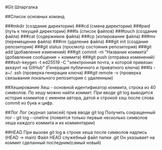 #Git Шпаргалка

##Список основных команд

###mkdir (создание директории)
###cd (смена директории)
###pwd (путь к текущей директории)
###ls (список файлов)
###touch (создание файла)
###cat (содержимое файла)
###cp (копирование файла)
###mv (перемещение файла)
###rm (удаление файла)
###git init (создание репозитория)
###git status (просмотр состояния репозитория)
###git add (добавление изменений)
###git commit -m "Название коммита" (добавление сообщения = коммита)
###git push (отправка изменений)
###ssh-keygen -t ed25519 -C "электронная почта, к которой привязан аккаунт на GitHub" (Генерация публичного и приватного ключа)
###ls -a~/ .ssh (проверка генерации ключа)
###git remote -v (проверка связывания локального репозитория с удаленным)


##Хеширование
Хеш - основной идентификатор коммита, строка из 40 символов. По хешу можно найти коммит.
При вводе git log выводится история коммитов с именем автора, датой и строкой хэш после слова commit из букв и цифр.

##Лог
Лог (журнал записей) прив вводе git log
Получить сокращенный лог - git log --oneline (появятся только первые несколько символов хеша каждого коммита и их комментарии)

##HEAD
При вызове git log в строке хеша после символов надпись (HEAD -> main)
Файл HEAD служебный файл папки .git 
Он указывает на коммит сделанный последним(самый новый)
